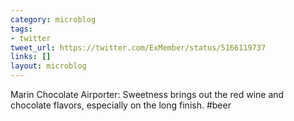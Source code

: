 ```yaml
---
category: microblog
tags:
- twitter
tweet_url: https://twitter.com/ExMember/status/5166119737
links: []
layout: microblog
---
```

Marin Chocolate Airporter: Sweetness  brings out the red wine and chocolate flavors, especially on the long finish. #beer
